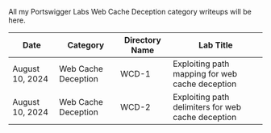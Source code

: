 All my Portswigger Labs Web Cache Deception category writeups will be here.

Date            | Category                       | Directory Name     | Lab Title
----------------|--------------------------------|--------------------|----------------------
August 10, 2024 | Web Cache Deception            | WCD-1              | Exploiting path mapping for web cache deception
August 10, 2024 | Web Cache Deception            | WCD-2              | Exploiting path delimiters for web cache deception